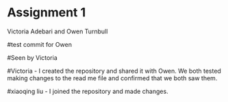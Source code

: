 # Assignment 1
Victoria Adebari and Owen Turnbull

#test commit for Owen

#Seen by Victoria


#Victoria - I created the repository and shared it with Owen. We both tested making changes to the read me file and confirmed that we both saw them. 

#xiaoqing liu - I joined the  repository and made changes.